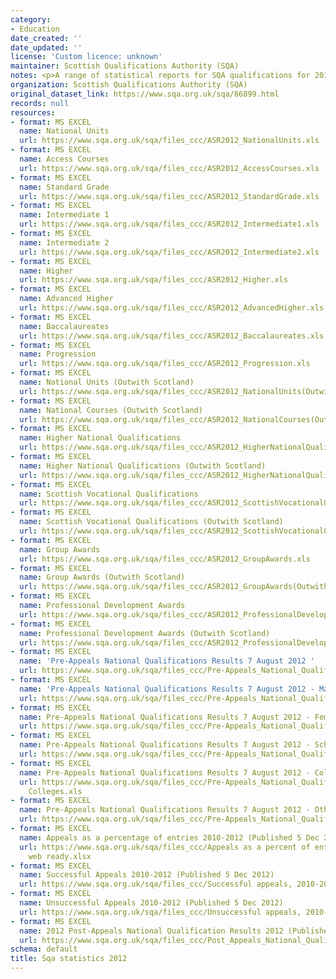 ```yaml
---
category:
- Education
date_created: ''
date_updated: ''
license: 'Custom licence: unknown'
maintainer: Scottish Qualifications Authority (SQA)
notes: <p>A range of statistical reports for SQA qualifications for 2012.</p>
organization: Scottish Qualifications Authority (SQA)
original_dataset_link: https://www.sqa.org.uk/sqa/66899.html
records: null
resources:
- format: MS EXCEL
  name: National Units
  url: https://www.sqa.org.uk/sqa/files_ccc/ASR2012_NationalUnits.xls
- format: MS EXCEL
  name: Access Courses
  url: https://www.sqa.org.uk/sqa/files_ccc/ASR2012_AccessCourses.xls
- format: MS EXCEL
  name: Standard Grade
  url: https://www.sqa.org.uk/sqa/files_ccc/ASR2012_StandardGrade.xls
- format: MS EXCEL
  name: Intermediate 1
  url: https://www.sqa.org.uk/sqa/files_ccc/ASR2012_Intermediate1.xls
- format: MS EXCEL
  name: Intermediate 2
  url: https://www.sqa.org.uk/sqa/files_ccc/ASR2012_Intermediate2.xls
- format: MS EXCEL
  name: Higher
  url: https://www.sqa.org.uk/sqa/files_ccc/ASR2012_Higher.xls
- format: MS EXCEL
  name: Advanced Higher
  url: https://www.sqa.org.uk/sqa/files_ccc/ASR2012_AdvancedHigher.xls
- format: MS EXCEL
  name: Baccalaureates
  url: https://www.sqa.org.uk/sqa/files_ccc/ASR2012_Baccalaureates.xls
- format: MS EXCEL
  name: Progression
  url: https://www.sqa.org.uk/sqa/files_ccc/ASR2012_Progression.xls
- format: MS EXCEL
  name: National Units (Outwith Scotland)
  url: https://www.sqa.org.uk/sqa/files_ccc/ASR2012_NationalUnits(OutwithScotland).xls
- format: MS EXCEL
  name: National Courses (Outwith Scotland)
  url: https://www.sqa.org.uk/sqa/files_ccc/ASR2012_NationalCourses(OutwithScotland).xls
- format: MS EXCEL
  name: Higher National Qualifications
  url: https://www.sqa.org.uk/sqa/files_ccc/ASR2012_HigherNationalQualifications.xls
- format: MS EXCEL
  name: Higher National Qualifications (Outwith Scotland)
  url: https://www.sqa.org.uk/sqa/files_ccc/ASR2012_HigherNationalQualifications(OutwithScotland).xls
- format: MS EXCEL
  name: Scottish Vocational Qualifications
  url: https://www.sqa.org.uk/sqa/files_ccc/ASR2012_ScottishVocationalQualifications.xls
- format: MS EXCEL
  name: Scottish Vocational Qualifications (Outwith Scotland)
  url: https://www.sqa.org.uk/sqa/files_ccc/ASR2012_ScottishVocationalQualifications(OutwithScotland).xls
- format: MS EXCEL
  name: Group Awards
  url: https://www.sqa.org.uk/sqa/files_ccc/ASR2012_GroupAwards.xls
- format: MS EXCEL
  name: Group Awards (Outwith Scotland)
  url: https://www.sqa.org.uk/sqa/files_ccc/ASR2012_GroupAwards(OutwithScotland).xls
- format: MS EXCEL
  name: Professional Development Awards
  url: https://www.sqa.org.uk/sqa/files_ccc/ASR2012_ProfessionalDevelopmentAwards.xls
- format: MS EXCEL
  name: Professional Development Awards (Outwith Scotland)
  url: https://www.sqa.org.uk/sqa/files_ccc/ASR2012_ProfessionalDevelopmentAwards(OutwithScotland).xls
- format: MS EXCEL
  name: 'Pre-Appeals National Qualifications Results 7 August 2012 '
  url: https://www.sqa.org.uk/sqa/files_ccc/Pre-Appeals_National_Qualifications_Results_7_August_2012.xls
- format: MS EXCEL
  name: 'Pre-Appeals National Qualifications Results 7 August 2012 - Male candidates '
  url: https://www.sqa.org.uk/sqa/files_ccc/Pre-Appeals_National_Qualifications_Results_7_August_2012_Male_candidates.xls
- format: MS EXCEL
  name: Pre-Appeals National Qualifications Results 7 August 2012 - Female candidates
  url: https://www.sqa.org.uk/sqa/files_ccc/Pre-Appeals_National_Qualifications_Results_7_August_2012_Female_candidates.xls
- format: MS EXCEL
  name: Pre-Appeals National Qualifications Results 7 August 2012 - Schools
  url: https://www.sqa.org.uk/sqa/files_ccc/Pre-Appeals_National_Qualifications_Results_7_August_2012_Schools.xls
- format: MS EXCEL
  name: Pre-Appeals National Qualifications Results 7 August 2012 - Colleges
  url: https://www.sqa.org.uk/sqa/files_ccc/Pre-Appeals_National_Qualifications_Results_7_August_2012_
    Colleges.xls
- format: MS EXCEL
  name: Pre-Appeals National Qualifications Results 7 August 2012 - Other Centres
  url: https://www.sqa.org.uk/sqa/files_ccc/Pre-Appeals_National_Qualifications_Results_7_August_2012_Other_Centres.xls
- format: MS EXCEL
  name: Appeals as a percentage of entries 2010-2012 (Published 5 Dec 2012)
  url: https://www.sqa.org.uk/sqa/files_ccc/Appeals as a percent of entries 2010-2012
    web ready.xlsx
- format: MS EXCEL
  name: Successful Appeals 2010-2012 (Published 5 Dec 2012)
  url: https://www.sqa.org.uk/sqa/files_ccc/Successful appeals, 2010-2012 web ready.xlsx
- format: MS EXCEL
  name: Unsuccessful Appeals 2010-2012 (Published 5 Dec 2012)
  url: https://www.sqa.org.uk/sqa/files_ccc/Unsuccessful appeals, 2010-2012 web ready.xlsx
- format: MS EXCEL
  name: 2012 Post-Appeals National Qualification Results 2012 (Published 7 Dec 2012)
  url: https://www.sqa.org.uk/sqa/files_ccc/Post_Appeals_National_Qualification_Results_2012_with_disclosure.xls
schema: default
title: Sqa statistics 2012
---
```

